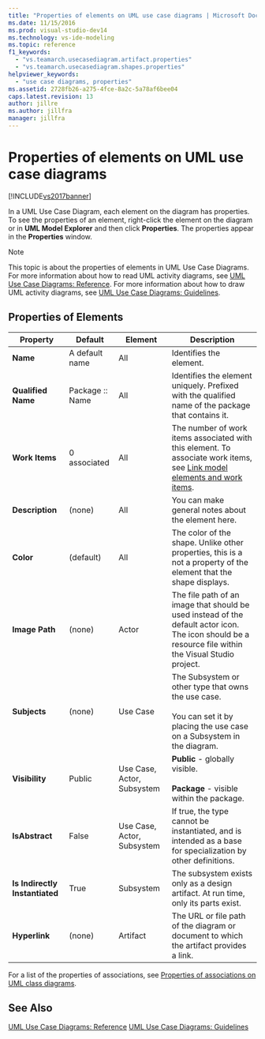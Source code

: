 ```yaml
---
title: "Properties of elements on UML use case diagrams | Microsoft Docs"
ms.date: 11/15/2016
ms.prod: visual-studio-dev14
ms.technology: vs-ide-modeling
ms.topic: reference
f1_keywords:
  - "vs.teamarch.usecasediagram.artifact.properties"
  - "vs.teamarch.usecasediagram.shapes.properties"
helpviewer_keywords:
  - "use case diagrams, properties"
ms.assetid: 2728fb26-a275-4fce-8a2c-5a78af6bee04
caps.latest.revision: 13
author: jillre
ms.author: jillfra
manager: jillfra
---
```

# Properties of elements on UML use case diagrams
[!INCLUDE[vs2017banner](../includes/vs2017banner.md)]

In a UML Use Case Diagram, each element on the diagram has properties. To see the properties of an element, right-click the element on the diagram or in **UML Model Explorer** and then click **Properties**. The properties appear in the **Properties** window.

> [!NOTE]
> This topic is about the properties of elements in UML Use Case Diagrams. For more information about how to read UML activity diagrams, see [UML Use Case Diagrams: Reference](../modeling/uml-use-case-diagrams-reference.md). For more information about how to draw UML activity diagrams, see [UML Use Case Diagrams: Guidelines](../modeling/uml-use-case-diagrams-guidelines.md).

## Properties of Elements

|Property|Default|Element|Description|
|--------------|-------------|-------------|-----------------|
|**Name**|A default name|All|Identifies the element.|
|**Qualified Name**|Package :: Name|All|Identifies the element uniquely. Prefixed with the qualified name of the package that contains it.|
|**Work Items**|0 associated|All|The number of work items associated with this element. To associate work items, see [Link model elements and work items](../modeling/link-model-elements-and-work-items.md).|
|**Description**|(none)|All|You can make general notes about the element here.|
|**Color**|(default)|All|The color of the shape. Unlike other properties, this is a not a property of the element that the shape displays.|
|**Image Path**|(none)|Actor|The file path of an image that should be used instead of the default actor icon. The icon should be a resource file within the Visual Studio project.|
|**Subjects**|(none)|Use Case|The Subsystem or other type that owns the use case.<br /><br /> You can set it by placing the use case on a Subsystem in the diagram.|
|**Visibility**|Public|Use Case, Actor, Subsystem|**Public** - globally visible.<br /><br /> **Package** - visible within the package.|
|**IsAbstract**|False|Use Case, Actor, Subsystem|If true, the type cannot be instantiated, and is intended as a base for specialization by other definitions.|
|**Is Indirectly Instantiated**|True|Subsystem|The subsystem exists only as a design artifact. At run time, only its parts exist.|
|**Hyperlink**|(none)|Artifact|The URL or file path of the diagram or document to which the artifact provides a link.|

 For a list of the properties of associations, see [Properties of associations on UML class diagrams](../modeling/properties-of-associations-on-uml-class-diagrams.md).

## See Also
 [UML Use Case Diagrams: Reference](../modeling/uml-use-case-diagrams-reference.md)
 [UML Use Case Diagrams: Guidelines](../modeling/uml-use-case-diagrams-guidelines.md)
